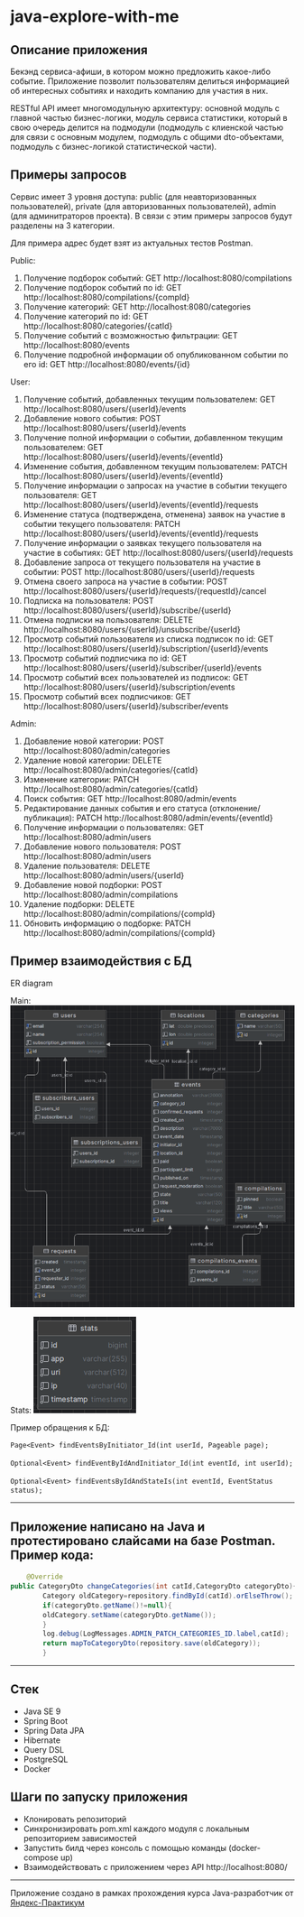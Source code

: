 # java-explore-with-me

## Описание приложения

Бекэнд сервиса-афиши, в котором можно предложить какое-либо событие.
Приложение позволит пользователям делиться информацией об интересных событиях и находить компанию для участия в них.

RESTful API имеет многомодульную архитектуру: основной модуль с главной частью бизнес-логики,
модуль сервиса статистики, который в свою очередь делится на подмодули
(подмодуль с клиенской частью для связи с основным модулем, подмодуль с общими dto-объектами, подмодуль с бизнес-логикой
статистической части).

## Примеры запросов

Сервис имеет 3 уровня доступа: public (для неавторизованных пользователей), private (для авторизованных пользователей),
admin (для админитраторов проекта).
В связи с этим примеры запросов будут разделены на 3 категории.

Для примера адрес будет взят из актуальных тестов Postman.

Public:

1. Получение подборок событий: GET http://localhost:8080/compilations
2. Получение подборок событий по id: GET http://localhost:8080/compilations/{compId}
3. Получение категорий: GET http://localhost:8080/categories
4. Получение категорий по id: GET http://localhost:8080/categories/{catId}
5. Получение событий с возможностью фильтрации: GET http://localhost:8080/events
6. Получение подробной информации об опубликованном событии по его id: GET http://localhost:8080/events/{id}

User:

1. Получение событий, добавленных текущим пользователем: GET http://localhost:8080/users/{userId}/events
2. Добавление нового события: POST http://localhost:8080/users/{userId}/events
3. Получение полной информации о событии, добавленном текущим пользователем:
   GET http://localhost:8080/users/{userId}/events/{eventId}
4. Изменение события, добавленном текущим пользователем: PATCH http://localhost:8080/users/{userId}/events/{eventId}
5. Получение информации о запросах на участие в событии текущего пользователя:
   GET http://localhost:8080/users/{userId}/events/{eventId}/requests
6. Изменение статуса (подтверждена, отменена) заявок на участие в событии текущего пользователя:
   PATCH http://localhost:8080/users/{userId}/events/{eventId}/requests
7. Получение информации о заявках текущего пользователя на участие в событиях:
   GET http://localhost:8080/users/{userId}/requests
8. Добавление запроса от текущего пользователя на участие в событии: POST http://localhost:8080/users/{userId}/requests
9. Отмена своего запроса на участие в событии: POST http://localhost:8080/users/{userId}/requests/{requestId}/cancel
10. Подписка на пользователя: POST http://localhost:8080/users/{userId}/subscribe/{userId}
11. Отмена подписки на пользователя: DELETE http://localhost:8080/users/{userId}/unsubscribe/{userId}
12. Просмотр событий пользователя из списка подписок по id:
    GET http://localhost:8080/users/{userId}/subscription/{userId}/events
13. Просмотр событий подписчика по id: GET http://localhost:8080/users/{userId}/subscriber/{userId}/events
14. Просмотр событий всех пользователей из подписок: GET http://localhost:8080/users/{userId}/subscription/events
15. Просмотр событий всех подписчиков: GET http://localhost:8080/users/{userId}/subscriber/events

Admin:

1. Добавление новой категории: POST http://localhost:8080/admin/categories
2. Удаление новой категории: DELETE http://localhost:8080/admin/categories/{catId}
3. Изменение категории: PATCH http://localhost:8080/admin/categories/{catId}
4. Поиск события: GET http://localhost:8080/admin/events
5. Редактирование данных события и его статуса (отклонение/публикация):
   PATCH http://localhost:8080/admin/events/{eventId}
6. Получение информации о пользователях: GET http://localhost:8080/admin/users
7. Добавление нового пользователя: POST http://localhost:8080/admin/users
8. Удаление пользователя: DELETE http://localhost:8080/admin/users/{userId}
9. Добавление новой подборки: POST http://localhost:8080/admin/compilations
10. Удаление подборки: DELETE http://localhost:8080/admin/compilations/{compId}
11. Обновить информацию о подборке: PATCH http://localhost:8080/admin/compilations/{compId}

## Пример взаимодействия с БД
ER diagram

Main:
![SCHEME](https://raw.githubusercontent.com/pankkovv/java-explore-with-me/main/ER%20main%20diagram.bmp)

Stats:
![SCHEME](https://raw.githubusercontent.com/pankkovv/java-explore-with-me/main/ER%20stats%20diagram.bmp)

Пример обращения к БД:
```Data JPA
Page<Event> findEventsByInitiator_Id(int userId, Pageable page);

Optional<Event> findEventByIdAndInitiator_Id(int eventId, int userId);

Optional<Event> findEventsByIdAndStateIs(int eventId, EventStatus status);
```
----

## Приложение написано на Java и протестировано слайсами на базе Postman. Пример кода:

```java
    @Override
public CategoryDto changeCategories(int catId,CategoryDto categoryDto){
        Category oldCategory=repository.findById(catId).orElseThrow();
        if(categoryDto.getName()!=null){
        oldCategory.setName(categoryDto.getName());
        }
        log.debug(LogMessages.ADMIN_PATCH_CATEGORIES_ID.label,catId);
        return mapToCategoryDto(repository.save(oldCategory));
        }
```

----

## Стек

- Java SE 9
- Spring Boot
- Spring Data JPA
- Hibernate
- Query DSL
- PostgreSQL
- Docker

## Шаги по запуску приложения

- Клонировать репозиторий
- Синхронизировать pom.xml каждого модуля с локальным репозиторием зависимостей
- Запустить билд через консоль с помощью команды (docker-compose up)
- Взаимодействовать с приложением через API http://localhost:8080/

----
Приложение создано в рамках прохождения курса Java-разработчик
от [Яндекс-Практикум](https://practicum.yandex.ru/java-developer/ "Тут учат Java!") 


